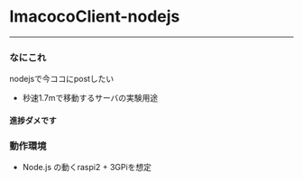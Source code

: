 # ImacocoClient-nodejs
----
### なにこれ
nodejsで今ココにpostしたい  
* 秒速1.7mで移動するサーバの実験用途  

#### 進捗ダメです  


### 動作環境  
* Node.js の動くraspi2 + 3GPiを想定  

